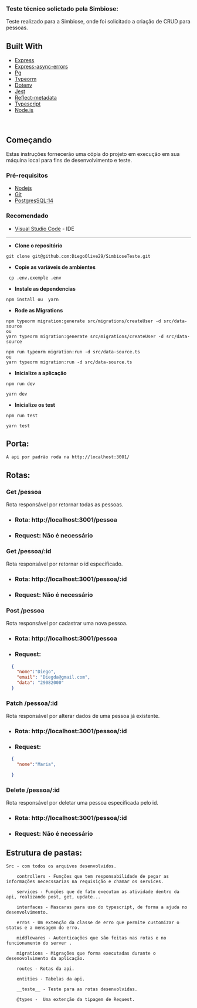### Teste técnico solictado pela Simbiose:

Teste realizado para a Simbiose, onde foi solicitado a criação de CRUD para pessoas.

## Built With

- [Express](https://www.npmjs.com/package/express)
- [Express-async-errors](https://www.npmjs.com/package/express-async-errors)
- [Pg](https://www.npmjs.com/package/pg)
- [Typeorm](https://typeorm.io/)
- [Dotenv](https://www.npmjs.com/package/dotenv)
- [Jest](https://jestjs.io/pt-BR/)
- [Reflect-metadata](https://www.npmjs.com/package/reflect-metadata)
- [Typescript](https://www.typescriptlang.org/)
- [Node.js](https://nodejs.org/en)

<br>

## Começando

Estas instruções fornecerão uma cópia do projeto em execução em sua máquina local para fins de desenvolvimento e teste.

### Pré-requisitos

- [Nodejs](https://nodejs.org/en/)
- [Git](https://git-scm.com/downloads)
- [PostgresSQL:14](https://www.postgresql.org/download/)

### Recomendado

- [Visual Studio Code](https://code.visualstudio.com/Download) - IDE

---

- **Clone o repositório**

```
git clone git@github.com:DiegoOlive29/SimbioseTeste.git
```

- **Copie as variáveis de ambientes**

```
 cp .env.exemple .env
```

- **Instale as dependencias**

```
npm install ou  yarn
```

- **Rode as Migrations**

```
npm typeorm migration:generate src/migrations/createUser -d src/data-source
ou
yarn typeorm migration:generate src/migrations/createUser -d src/data-source
```

```
npm run typeorm migration:run -d src/data-source.ts
ou
yarn typeorm migration:run -d src/data-source.ts
```

- **Inicialize a aplicação**

```
npm run dev

yarn dev
```

- **Inicialize os test**

```
npm run test

yarn test
```

## Porta:

    A api por padrão roda na http://localhost:3001/

## Rotas:

### Get /pessoa

Rota responsável por retornar todas as pessoas.

- ### Rota: http://localhost:3001/pessoa

- ### Request: Não é necessário

### Get /pessoa/:id

Rota responsável por retornar o id especificado.

- ### Rota: http://localhost:3001/pessoa/:id

- ### Request: Não é necessário

### Post /pessoa

Rota responsável por cadastrar uma nova pessoa.

- ### Rota: http://localhost:3001/pessoa

- ### Request:

```JSON
  {
    "nome":"Diego",
    "email": "Diegda@gmail.com",
    "data": "29082000"
  }
```

### Patch /pessoa/:id

Rota responsável por alterar dados de uma pessoa já existente.

- ### Rota: http://localhost:3001/pessoa/:id

- ### Request:

```JSON
  {
    "nome":"Maria",

  }
```

### Delete /pessoa/:id

Rota responsável por deletar uma pessoa especificada pelo id.

- ### Rota: http://localhost:3001/pessoa/:id

- ### Request: Não é necessário


## Estrutura de pastas:

    Src - com todos os arquivos desenvolvidos.

        controllers - Funções que tem responsabilidade de pegar as informações nececssarias na requisição e chamar os services.

        services - Funções que de fato executam as atividade dentro da api, realizando post, get, update...

        interfaces - Mascaras para uso do typescript, de forma a ajuda no desenvolvimento.

        erros - Um extenção da classe de erro que permite customizar o status e a mensagem do erro.

        middlewares - Autenticações que são feitas nas rotas e no funcionamento do server .

        migrations - Migrações que forma executadas durante o desenovolvimento da aplicação.

        routes - Rotas da api.

        entities - Tabelas da api.

        __teste__ - Teste para as rotas desenvolvidas.

        @types -  Uma extenção da tipagem de Request.
